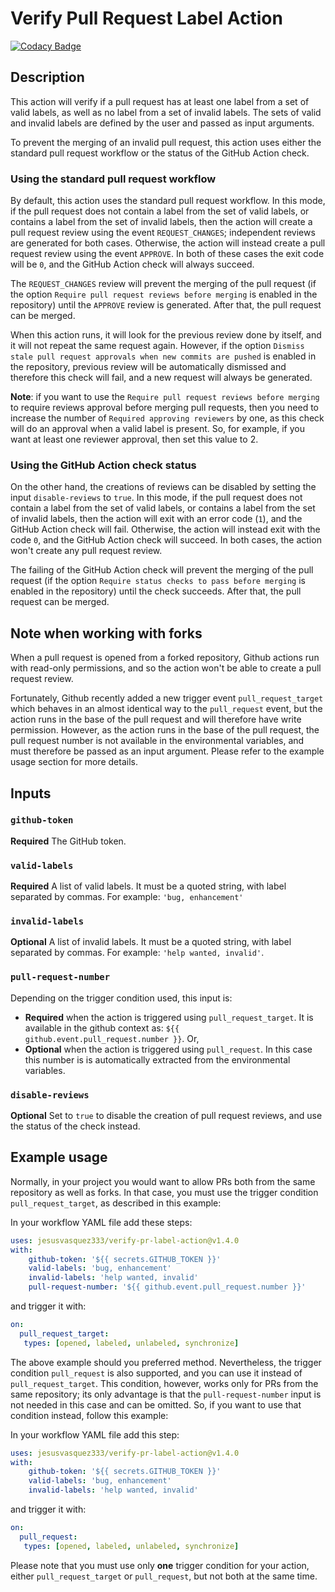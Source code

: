 # Verify Pull Request Label Action

[![Codacy Badge](https://api.codacy.com/project/badge/Grade/162d73a2aff6478081cdc34ee9ee7b6e)](https://app.codacy.com/manual/jesusvasquez333/verify-pr-label-action?utm_source=github.com&utm_medium=referral&utm_content=jesusvasquez333/verify-pr-label-action&utm_campaign=Badge_Grade_Dashboard)

## Description

This action will verify if a pull request has at least one label from a set of valid labels, as well as no label from a set of invalid labels. The sets of valid and invalid labels are defined by the user and passed as input arguments.

To prevent the merging of an invalid pull request, this action uses either the standard pull request workflow or the status of the GitHub Action check.

### Using the standard pull request workflow

By default, this action uses the standard pull request workflow. In this mode, if the pull request does not contain a label from the set of valid labels, or contains a label from the set of invalid labels, then the action will create a pull request review using the event `REQUEST_CHANGES`; independent reviews are generated for both cases. Otherwise, the action will instead create a pull request review using the event `APPROVE`. In both of these cases the exit code will be `0`, and the GitHub Action check will always succeed.

The `REQUEST_CHANGES` review will prevent the merging of the pull request (if the option `Require pull request reviews before merging` is enabled in the repository) until the `APPROVE` review is generated. After that, the pull request can be merged.

When this action runs, it will look for the previous review done by itself, and it will not repeat the same request again. However, if the option `Dismiss stale pull request approvals when new commits are pushed` is enabled in the repository, previous review will be automatically dismissed and therefore this check will fail, and a new request will always be generated.

**Note**: if you want to use the `Require pull request reviews before merging` to require reviews approval before merging pull requests, then you need to increase the number of `Required approving reviewers` by one, as this check will do an approval when a valid label is present. So, for example, if you want at least one reviewer approval, then set this value to 2.

### Using the GitHub Action check status

On the other hand, the creations of reviews can be disabled by setting the input `disable-reviews` to `true`. In this mode, if the pull request does not contain a label from the set of valid labels, or contains a label from the set of invalid labels, then the action will exit with an error code (`1`), and the GitHub Action check will fail. Otherwise, the action will instead exit with the code `0`, and the GitHub Action check will succeed. In both cases, the action won't create any pull request review.

The failing of the GitHub Action check will prevent the merging of the pull request (if the option `Require status checks to pass before merging` is enabled in the repository) until the check succeeds. After that, the pull request can be merged.

## Note when working with forks

When a pull request is opened from a forked repository, Github actions run with read-only permissions, and so the action won't be able to create a pull request review.

Fortunately, Github recently added a new trigger event `pull_request_target` which behaves in an almost identical way to the `pull_request` event, but the action runs in the base of the pull request and will therefore have write permission. However, as the action runs in the base of the pull request, the pull request number is not available in the environmental variables, and must therefore be passed as an input argument. Please refer to the example usage section for more details.

## Inputs

### `github-token`

**Required** The GitHub token.

### `valid-labels`

**Required** A list of valid labels. It must be a quoted string, with label separated by commas. For example: `'bug, enhancement'`

### `invalid-labels`

**Optional** A list of invalid labels. It must be a quoted string, with label separated by commas. For example: `'help wanted, invalid'`.

### `pull-request-number`

Depending on the trigger condition used, this input is:
*   **Required** when the action is triggered using `pull_request_target`. It is available in the github context as: `${{ github.event.pull_request.number }}`. Or,
*   **Optional** when the action is triggered using `pull_request`. In this case this number is is automatically extracted from the environmental variables.

### `disable-reviews`

**Optional** Set to `true` to disable the creation of pull request reviews, and use the status of the check instead.

## Example usage

Normally, in your project you would want to allow PRs both from the same repository as well as forks. In that case, you must use the trigger condition `pull_request_target`, as described in this example:

In your workflow YAML file add these steps:
```yaml
uses: jesusvasquez333/verify-pr-label-action@v1.4.0
with:
    github-token: '${{ secrets.GITHUB_TOKEN }}'
    valid-labels: 'bug, enhancement'
    invalid-labels: 'help wanted, invalid'
    pull-request-number: '${{ github.event.pull_request.number }}'
```

and trigger it with:
```yaml
on:
  pull_request_target:
   types: [opened, labeled, unlabeled, synchronize]
```

The above example should you preferred method. Nevertheless, the trigger condition `pull_request` is also supported, and you can use it instead of `pull_request_target`. This condition, however, works only for PRs from the same repository; its only advantage is that the `pull-request-number` input is not needed in this case and can be omitted. So, if you want to use that condition instead, follow this example:

In your workflow YAML file add this step:
```yaml
uses: jesusvasquez333/verify-pr-label-action@v1.4.0
with:
    github-token: '${{ secrets.GITHUB_TOKEN }}'
    valid-labels: 'bug, enhancement'
    invalid-labels: 'help wanted, invalid'
```

and trigger it with:
```yaml
on:
  pull_request:
   types: [opened, labeled, unlabeled, synchronize]
```

Please note that you must use only **one** trigger condition for your action, either `pull_request_target` or `pull_request`, but not both at the same time.



